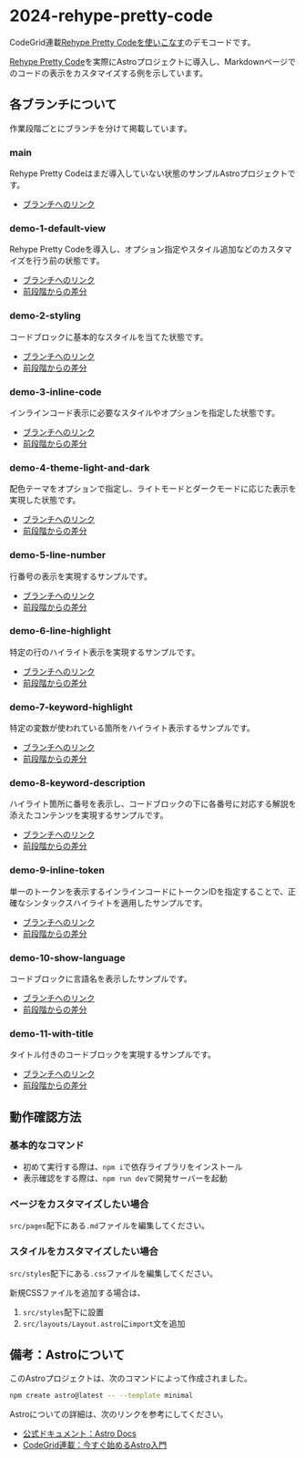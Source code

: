 # 2024-rehype-pretty-code

CodeGrid連載[Rehype Pretty Codeを使いこなす](https://www.codegrid.net/series/2024-rehype-pretty-code/)のデモコードです。

[Rehype Pretty Code](https://github.com/rehype-pretty/rehype-pretty-code)を実際にAstroプロジェクトに導入し、Markdownページでのコードの表示をカスタマイズする例を示しています。

## 各ブランチについて

作業段階ごとにブランチを分けて掲載しています。

### main

Rehype Pretty Codeはまだ導入していない状態のサンプルAstroプロジェクトです。

- [ブランチへのリンク](https://github.com/codegrid/2024-rehype-pretty-code)

### demo-1-default-view

Rehype Pretty Codeを導入し、オプション指定やスタイル追加などのカスタマイズを行う前の状態です。

- [ブランチへのリンク](https://github.com/codegrid/2024-rehype-pretty-code/tree/demo-1-default-view)
- [前段階からの差分](https://github.com/codegrid/2024-rehype-pretty-code/compare/main...demo-1-default-view)

### demo-2-styling

コードブロックに基本的なスタイルを当てた状態です。

- [ブランチへのリンク](https://github.com/codegrid/2024-rehype-pretty-code/tree/demo-2-styling)
- [前段階からの差分](https://github.com/codegrid/2024-rehype-pretty-code/compare/demo-1-default-view...demo-2-styling)

### demo-3-inline-code

インラインコード表示に必要なスタイルやオプションを指定した状態です。

- [ブランチへのリンク](https://github.com/codegrid/2024-rehype-pretty-code/tree/demo-3-inline-code)
- [前段階からの差分](https://github.com/codegrid/2024-rehype-pretty-code/compare/demo-2-styling...demo-3-inline-code)

### demo-4-theme-light-and-dark

配色テーマをオプションで指定し、ライトモードとダークモードに応じた表示を実現した状態です。

- [ブランチへのリンク](https://github.com/codegrid/2024-rehype-pretty-code/tree/demo-4-theme-light-and-dark)
- [前段階からの差分](https://github.com/codegrid/2024-rehype-pretty-code/compare/demo-3-inline-code...demo-4-theme-light-and-dark)

### demo-5-line-number

行番号の表示を実現するサンプルです。

- [ブランチへのリンク](https://github.com/codegrid/2024-rehype-pretty-code/tree/demo-5-line-number)
- [前段階からの差分](https://github.com/codegrid/2024-rehype-pretty-code/compare/demo-4-theme-light-and-dark...demo-5-line-number)

### demo-6-line-highlight

特定の行のハイライト表示を実現するサンプルです。

- [ブランチへのリンク](https://github.com/codegrid/2024-rehype-pretty-code/tree/demo-6-line-highlight)
- [前段階からの差分](https://github.com/codegrid/2024-rehype-pretty-code/compare/demo-5-line-number...demo-6-line-highlight)

### demo-7-keyword-highlight

特定の変数が使われている箇所をハイライト表示するサンプルです。

- [ブランチへのリンク](https://github.com/codegrid/2024-rehype-pretty-code/tree/demo-7-keyword-highlight)
- [前段階からの差分](https://github.com/codegrid/2024-rehype-pretty-code/compare/demo-6-line-highlight...demo-7-keyword-highlight)

### demo-8-keyword-description

ハイライト箇所に番号を表示し、コードブロックの下に各番号に対応する解説を添えたコンテンツを実現するサンプルです。

- [ブランチへのリンク](https://github.com/codegrid/2024-rehype-pretty-code/tree/demo-8-keyword-description)
- [前段階からの差分](https://github.com/codegrid/2024-rehype-pretty-code/compare/demo-7-keyword-highlight...demo-8-keyword-description)

### demo-9-inline-token

単一のトークンを表示するインラインコードにトークンIDを指定することで、正確なシンタックスハイライトを適用したサンプルです。

- [ブランチへのリンク](https://github.com/codegrid/2024-rehype-pretty-code/tree/demo-9-inline-token)
- [前段階からの差分](https://github.com/codegrid/2024-rehype-pretty-code/compare/demo-8-keyword-description...demo-9-inline-token)

### demo-10-show-language

コードブロックに言語名を表示したサンプルです。

- [ブランチへのリンク](https://github.com/codegrid/2024-rehype-pretty-code/tree/demo-10-show-language)
- [前段階からの差分](https://github.com/codegrid/2024-rehype-pretty-code/compare/demo-9-inline-token...demo-10-show-language)

### demo-11-with-title

タイトル付きのコードブロックを実現するサンプルです。

- [ブランチへのリンク](https://github.com/codegrid/2024-rehype-pretty-code/tree/demo-11-with-title)
- [前段階からの差分](https://github.com/codegrid/2024-rehype-pretty-code/compare/demo-10-show-language...demo-11-with-title)

## 動作確認方法

### 基本的なコマンド

- 初めて実行する際は、`npm i`で依存ライブラリをインストール
- 表示確認をする際は、`npm run dev`で開発サーバーを起動

### ページをカスタマイズしたい場合

`src/pages`配下にある`.md`ファイルを編集してください。

### スタイルをカスタマイズしたい場合

`src/styles`配下にある`.css`ファイルを編集してください。

新規CSSファイルを追加する場合は、

1. `src/styles`配下に設置
2. `src/layouts/Layout.astro`に`import`文を追加

## 備考：Astroについて

このAstroプロジェクトは、次のコマンドによって作成されました。

```sh
npm create astro@latest -- --template minimal
```

Astroについての詳細は、次のリンクを参考にしてください。

- [公式ドキュメント：Astro Docs](https://docs.astro.build/ja/getting-started/)
- [CodeGrid連載：今すぐ始めるAstro入門](https://www.codegrid.net/series/2022-astro/)
